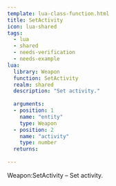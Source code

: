 ```yaml
---
template: lua-class-function.html
title: SetActivity
icon: lua-shared
tags:
  - lua
  - shared
  - needs-verification
  - needs-example
lua:
  library: Weapon
  function: SetActivity
  realm: shared
  description: "Set activity."
  
  arguments:
  - position: 1
    name: "entity"
    type: Weapon
  - position: 2
    name: "activity"
    type: number
  returns:
    
---
```


<div class="lua__search__keywords">
Weapon:SetActivity &#x2013; Set activity.
</div>
